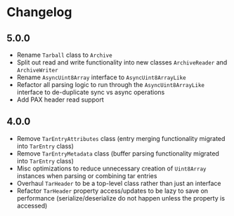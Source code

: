 # Changelog

## 5.0.0

- Rename `Tarball` class to `Archive`
- Split out read and write functionality into new classes `ArchiveReader` and `ArchiveWriter`
- Rename `AsyncUint8Array` interface to `AsyncUint8ArrayLike`
- Refactor all parsing logic to run through the `AsyncUint8ArrayLike` interface to de-duplicate sync vs async operations
- Add PAX header read support

## 4.0.0

- Remove `TarEntryAttributes` class (entry merging functionality migrated into `TarEntry` class)
- Remove `TarEntryMetadata` class (buffer parsing functionality migrated into `TarEntry` class)
- Misc optimizations to reduce unnecessary creation of `Uint8Array` instances when parsing or combining tar entries
- Overhaul `TarHeader` to be a top-level class rather than just an interface
- Refactor `TarHeader` property access/updates to be lazy to save on performance (serialize/deserialize do not happen unless the property is accessed)
